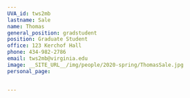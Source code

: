 ```yaml
---
UVA_id: tws2mb
lastname: Sale
name: Thomas
general_position: gradstudent
position: Graduate Student
office: 123 Kerchof Hall
phone: 434-982-2786
email: tws2mb@virginia.edu
image: __SITE_URL__/img/people/2020-spring/ThomasSale.jpg
personal_page:


---
```

